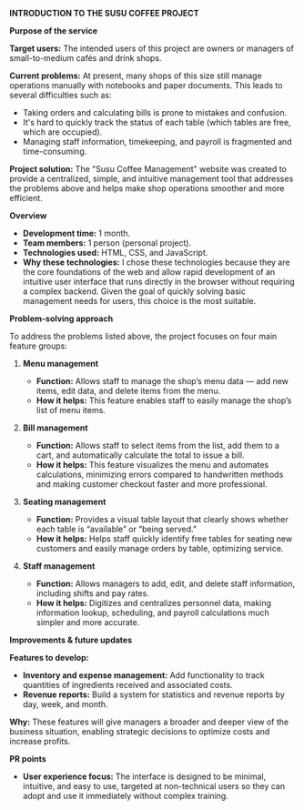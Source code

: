 **INTRODUCTION TO THE SUSU COFFEE PROJECT**

**Purpose of the service**

**Target users:** The intended users of this project are owners or managers of small-to-medium cafés and drink shops.

**Current problems:** At present, many shops of this size still manage operations manually with notebooks and paper documents. This leads to several difficulties such as:

* Taking orders and calculating bills is prone to mistakes and confusion.
* It's hard to quickly track the status of each table (which tables are free, which are occupied).
* Managing staff information, timekeeping, and payroll is fragmented and time-consuming.

**Project solution:** The "Susu Coffee Management" website was created to provide a centralized, simple, and intuitive management tool that addresses the problems above and helps make shop operations smoother and more efficient.

**Overview**

* **Development time:** 1 month.
* **Team members:** 1 person (personal project).
* **Technologies used:** HTML, CSS, and JavaScript.
* **Why these technologies:** I chose these technologies because they are the core foundations of the web and allow rapid development of an intuitive user interface that runs directly in the browser without requiring a complex backend. Given the goal of quickly solving basic management needs for users, this choice is the most suitable.

**Problem-solving approach**

To address the problems listed above, the project focuses on four main feature groups:

1. **Menu management**

   * **Function:** Allows staff to manage the shop’s menu data — add new items, edit data, and delete items from the menu.
   * **How it helps:** This feature enables staff to easily manage the shop’s list of menu items.

2. **Bill management**

   * **Function:** Allows staff to select items from the list, add them to a cart, and automatically calculate the total to issue a bill.
   * **How it helps:** This feature visualizes the menu and automates calculations, minimizing errors compared to handwritten methods and making customer checkout faster and more professional.

3. **Seating management**

   * **Function:** Provides a visual table layout that clearly shows whether each table is “available” or “being served.”
   * **How it helps:** Helps staff quickly identify free tables for seating new customers and easily manage orders by table, optimizing service.

4. **Staff management**

   * **Function:** Allows managers to add, edit, and delete staff information, including shifts and pay rates.
   * **How it helps:** Digitizes and centralizes personnel data, making information lookup, scheduling, and payroll calculations much simpler and more accurate.

**Improvements & future updates**

**Features to develop:**

* **Inventory and expense management:** Add functionality to track quantities of ingredients received and associated costs.
* **Revenue reports:** Build a system for statistics and revenue reports by day, week, and month.

**Why:** These features will give managers a broader and deeper view of the business situation, enabling strategic decisions to optimize costs and increase profits.

**PR points**

* **User experience focus:** The interface is designed to be minimal, intuitive, and easy to use, targeted at non-technical users so they can adopt and use it immediately without complex training.

